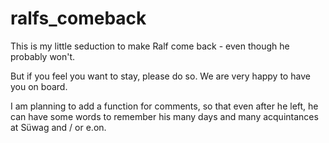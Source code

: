 # ralfs_comeback
This is my little seduction to make Ralf come back - even though he probably won't.

 But if you feel you want to stay, please do so.
 We are very happy to have you on board.

I am planning to add a function for comments, so that even after he left, he can have some words to remember his many days and many acquintances at Süwag and / or e.on.